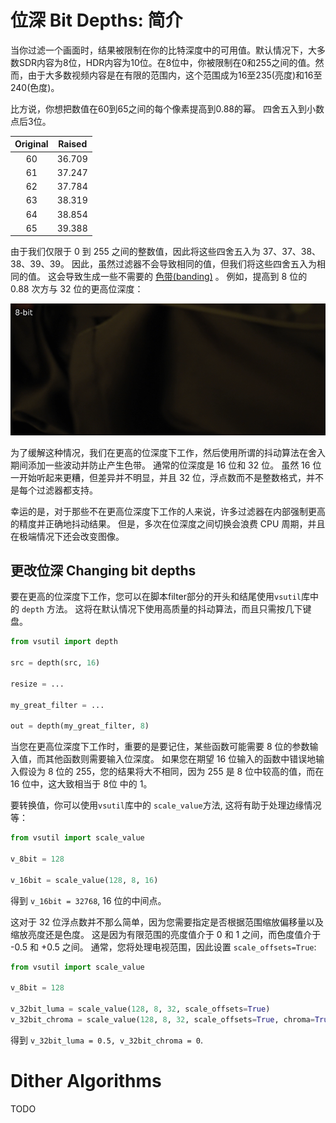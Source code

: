 # 位深 Bit Depths: 简介

当你过滤一个画面时，结果被限制在你的比特深度中的可用值。默认情况下，大多数SDR内容为8位，HDR内容为10位。在8位中，你被限制在0和255之间的值。然而，由于大多数视频内容是在有限的范围内，这个范围成为16至235(亮度)和16至240(色度)。

比方说，你想把数值在60到65之间的每个像素提高到0.88的幂。
四舍五入到小数点后3位。

| Original | Raised |
|:--------:|:------:|
| 60       | 36.709 |
| 61       | 37.247 |
| 62       | 37.784 |
| 63       | 38.319 |
| 64       | 38.854 |
| 65       | 39.388 |

由于我们仅限于 0 到 255 之间的整数值，因此将这些四舍五入为 37、37、38、38、39、39。
因此，虽然过滤器不会导致相同的值，但我们将这些四舍五入为相同的值。
这会导致生成一些不需要的 [色带(banding)](debanding.md) 。
例如，提高到 8 位的 0.88 次方与 32 位的更高位深度：

<p align="center"> 
<img src='Pictures/gamma_lbd.png' onmouseover="this.src='Pictures/gamma_hbd.png';" onmouseout="this.src='Pictures/gamma_lbd.png';" />
</p>

为了缓解这种情况，我们在更高的位深度下工作，然后使用所谓的抖动算法在舍入期间添加一些波动并防止产生色带。
通常的位深度是 16 位和 32 位。
虽然 16 位一开始听起来更糟，但差异并不明显，并且 32 位，浮点数而不是整数格式，并不是每个过滤器都支持。

幸运的是，对于那些不在更高位深度下工作的人来说，许多过滤器在内部强制更高的精度并正确地抖动结果。
但是，多次在位深度之间切换会浪费 CPU 周期，并且在极端情况下还会改变图像。

## 更改位深 Changing bit depths

要在更高的位深度下工作，您可以在脚本filter部分的开头和结尾使用`vsutil`库中的 `depth` 方法。
这将在默认情况下使用高质量的抖动算法，而且只需按几下键盘。

```py
from vsutil import depth

src = depth(src, 16)

resize = ...

my_great_filter = ...

out = depth(my_great_filter, 8)
```

当您在更高位深度下工作时，重要的是要记住，某些函数可能需要 8 位的参数输入值，而其他函数则需要输入位深度。
如果您在期望 16 位输入的函数中错误地输入假设为 8 位的 255，您的结果将大不相同，因为 255 是 8 位中较高的值，而在 16 位中，这大致相当于 8位 中的 1。

要转换值，你可以使用`vsutil`库中的 `scale_value`方法, 这将有助于处理边缘情况等：

```py
from vsutil import scale_value

v_8bit = 128

v_16bit = scale_value(128, 8, 16)
```

得到 `v_16bit = 32768`, 16 位的中间点。

这对于 32 位浮点数并不那么简单，因为您需要指定是否根据范围缩放偏移量以及缩放亮度还是色度。
这是因为有限范围的亮度值介于 0 和 1 之间，而色度值介于 -0.5 和 +0.5 之间。
通常，您将处理电视范围，因此设置 `scale_offsets=True`:

```py
from vsutil import scale_value

v_8bit = 128

v_32bit_luma = scale_value(128, 8, 32, scale_offsets=True)
v_32bit_chroma = scale_value(128, 8, 32, scale_offsets=True, chroma=True)
```

得到 `v_32bit_luma = 0.5, v_32bit_chroma = 0`.

# Dither Algorithms

TODO
